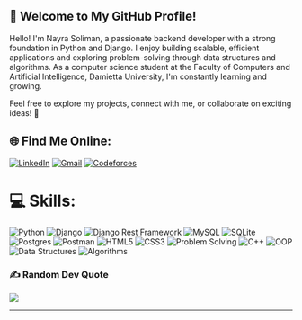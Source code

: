 ## 👋 Welcome to My GitHub Profile!  

Hello! I'm Nayra Soliman, a passionate backend developer with a strong foundation in Python and Django. I enjoy building scalable, efficient applications and exploring problem-solving through data structures and algorithms. As a computer science student at the Faculty of Computers and Artificial Intelligence, Damietta University, I'm constantly learning and growing.  

Feel free to explore my projects, connect with me, or collaborate on exciting ideas! 🚀  

## 🌐 Find Me Online:
[![LinkedIn](https://img.shields.io/badge/LinkedIn-%230077B5.svg?style=for-the-badge&logo=linkedin&logoColor=white)](https://www.linkedin.com/in/nayra-soliman-a2a50a282/)   [![Gmail](https://img.shields.io/badge/Gmail-D14836?style=for-the-badge&logo=gmail&logoColor=white)](mailto:nayrasoliman42@gmail.com)  [![Codeforces](https://img.shields.io/badge/Codeforces-%231F8ACB.svg?style=for-the-badge&logo=codeforces&logoColor=white)](https://codeforces.com/profile/Nayra_Soliman)

# 💻 Skills:
![Python](https://img.shields.io/badge/python-3670A0?style=for-the-badge&logo=python&logoColor=ffdd54)  ![Django](https://img.shields.io/badge/django-%23092E20.svg?style=for-the-badge&logo=django&logoColor=white)  ![Django Rest Framework](https://img.shields.io/badge/DRF-%23ff1709.svg?style=for-the-badge&logo=django&logoColor=white) ![MySQL](https://img.shields.io/badge/mysql-%2300f.svg?style=for-the-badge&logo=mysql&logoColor=white) ![SQLite](https://img.shields.io/badge/sqlite-%2307405e.svg?style=for-the-badge&logo=sqlite&logoColor=white)  ![Postgres](https://img.shields.io/badge/postgres-%23316192.svg?style=for-the-badge&logo=postgresql&logoColor=white)  ![Postman](https://img.shields.io/badge/Postman-FF6C37?style=for-the-badge&logo=postman&logoColor=white) 
![HTML5](https://img.shields.io/badge/HTML5-%23E34F26?style=for-the-badge&logo=html5&logoColor=white)
![CSS3](https://img.shields.io/badge/CSS3-%231572B6?style=for-the-badge&logo=css3&logoColor=white)
![Problem Solving](https://img.shields.io/badge/Problem%20Solving-%23FFA500.svg?style=for-the-badge&logo=codeforces&logoColor=white)
![C++](https://img.shields.io/badge/C++-%2300599C?style=for-the-badge&logo=cplusplus&logoColor=white)
![OOP](https://img.shields.io/badge/OOP-%230A73B6?style=for-the-badge&logo=object-oriented-programming&logoColor=white)
![Data Structures](https://img.shields.io/badge/Data%20Structures-%234CAF50?style=for-the-badge&logo=algorithm&logoColor=white)
![Algorithms](https://img.shields.io/badge/Algorithms-%23FFA500?style=for-the-badge&logo=algorithm&logoColor=white)


### ✍️ Random Dev Quote
![](https://quotes-github-readme.vercel.app/api?type=horizontal&theme=tokyonight)



---
